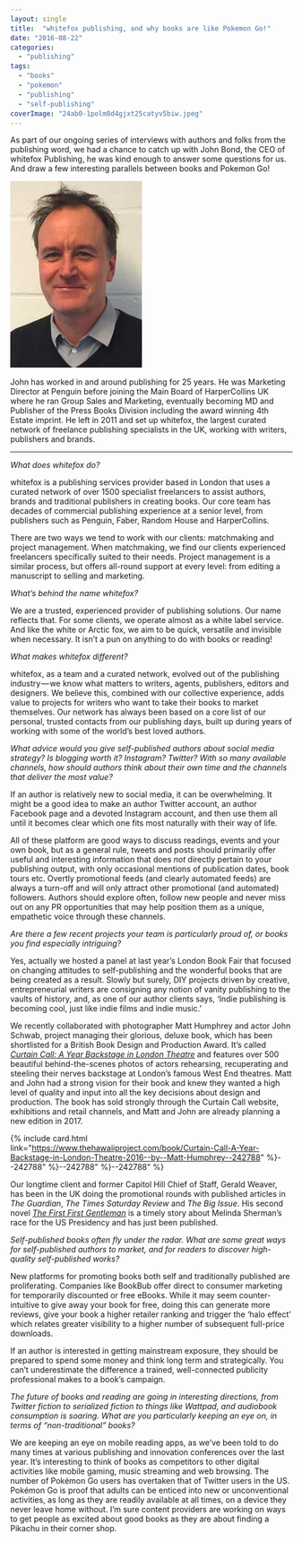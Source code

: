 ```yaml
---
layout: single
title:  "whitefox publishing, and why books are like Pokemon Go!"
date: "2016-08-22"
categories: 
  - "publishing"
tags: 
  - "books"
  - "pokemon"
  - "publishing"
  - "self-publishing"
coverImage: "24ab0-1polm8d4gjxt25catyv5biw.jpeg"
---
```


As part of our ongoing series of interviews with authors and folks from the publishing word, we had a chance to catch up with John Bond, the CEO of whitefox Publishing, he was kind enough to answer some questions for us. And draw a few interesting parallels between books and Pokemon Go!

![](/assets/images/24ab0-1polm8d4gjxt25catyv5biw.jpeg)

John has worked in and around publishing for 25 years. He was Marketing Director at Penguin before joining the Main Board of HarperCollins UK where he ran Group Sales and Marketing, eventually becoming MD and Publisher of the Press Books Division including the award winning 4th Estate imprint. He left in 2011 and set up whitefox, the largest curated network of freelance publishing specialists in the UK, working with writers, publishers and brands.

* * *

_What does whitefox do?_

whitefox is a publishing services provider based in London that uses a curated network of over 1500 specialist freelancers to assist authors, brands and traditional publishers in creating books. Our core team has decades of commercial publishing experience at a senior level, from publishers such as Penguin, Faber, Random House and HarperCollins.

There are two ways we tend to work with our clients: matchmaking and project management. When matchmaking, we find our clients experienced freelancers specifically suited to their needs. Project management is a similar process, but offers all-round support at every level: from editing a manuscript to selling and marketing.

_What’s behind the name whitefox?_

We are a trusted, experienced provider of publishing solutions. Our name reflects that. For some clients, we operate almost as a white label service. And like the white or Arctic fox, we aim to be quick, versatile and invisible when necessary. It isn’t a pun on anything to do with books or reading!

_What makes whitefox different?_

whitefox, as a team and a curated network, evolved out of the publishing industry — we know what matters to writers, agents, publishers, editors and designers. We believe this, combined with our collective experience, adds value to projects for writers who want to take their books to market themselves. Our network has always been based on a core list of our personal, trusted contacts from our publishing days, built up during years of working with some of the world’s best loved authors.

_What advice would you give self-published authors about social media strategy? Is blogging worth it? Instagram? Twitter? With so many available channels, how should authors think about their own time and the channels that deliver the most value?_

If an author is relatively new to social media, it can be overwhelming. It might be a good idea to make an author Twitter account, an author Facebook page and a devoted Instagram account, and then use them all until it becomes clear which one fits most naturally with their way of life.

All of these platform are good ways to discuss readings, events and your own book, but as a general rule, tweets and posts should primarily offer useful and interesting information that does _not_ directly pertain to your publishing output, with only occasional mentions of publication dates, book tours etc. Overtly promotional feeds (and clearly automated feeds) are always a turn-off and will only attract other promotional (and automated) followers. Authors should explore often, follow new people and never miss out on any PR opportunities that may help position them as a unique, empathetic voice through these channels.

_Are there a few recent projects your team is particularly proud of, or books you find especially intriguing?_

Yes, actually we hosted a panel at last year’s London Book Fair that focused on changing attitudes to self-publishing and the wonderful books that are being created as a result. Slowly but surely, DIY projects driven by creative, entrepreneurial writers are consigning any notion of vanity publishing to the vaults of history, and, as one of our author clients says, ‘Indie publishing is becoming cool, just like indie films and indie music.’

We recently collaborated with photographer Matt Humphrey and actor John Schwab, project managing their glorious, deluxe book, which has been shortlisted for a British Book Design and Production Award. It’s called [_Curtain Call: A Year Backstage in London Theatre_](https://www.curtaincallonline.com/shop/curtain-call-book-2015) and features over 500 beautiful behind-the-scenes photos of actors rehearsing, recuperating and steeling their nerves backstage at London’s famous West End theatres. Matt and John had a strong vision for their book and knew they wanted a high level of quality and input into all the key decisions about design and production. The book has sold strongly through the Curtain Call website, exhibitions and retail channels, and Matt and John are already planning a new edition in 2017.

{% include card.html link="https://www.thehawaiiproject.com/book/Curtain-Call-A-Year-Backstage-in-London-Theatre-2016--by--Matt-Humphrey--242788" %}--242788" %}--242788" %}--242788" %}

Our longtime client and former Capitol Hill Chief of Staff, Gerald Weaver, has been in the UK doing the promotional rounds with published articles in _The Guardian_, _The Times Saturday Review_ and _The Big Issue_. His second novel [_The First First Gentleman_](https://www.amazon.com/First-Gentleman-Gerald-Weaver/dp/0993291759/ref=sr_1_1?ie=UTF8&qid=1470663780&sr=8-1&keywords=the+first+first+gentleman) is a timely story about Melinda Sherman’s race for the US Presidency and has just been published.

_Self-published books often fly under the radar. What are some great ways for self-published authors to market, and for readers to discover high-quality self-published works?_

New platforms for promoting books both self and traditionally published are proliferating. Companies like BookBub offer direct to consumer marketing for temporarily discounted or free eBooks. While it may seem counter-intuitive to give away your book for free, doing this can generate more reviews, give your book a higher retailer ranking and trigger the ‘halo effect’ which relates greater visibility to a higher number of subsequent full-price downloads.

If an author is interested in getting mainstream exposure, they should be prepared to spend some money and think long term and strategically. You can’t underestimate the difference a trained, well-connected publicity professional makes to a book’s campaign.

_The future of books and reading are going in interesting directions, from Twitter fiction to serialized fiction to things like Wattpad, and audiobook consumption is soaring. What are you particularly keeping an eye on, in terms of “non-traditional” books?_

We are keeping an eye on mobile reading apps, as we’ve been told to do many times at various publishing and innovation conferences over the last year. It’s interesting to think of books as competitors to other digital activities like mobile gaming, music streaming and web browsing. The number of Pokémon Go users has overtaken that of Twitter users in the US. Pokémon Go is proof that adults can be enticed into new or unconventional activities, as long as they are readily available at all times, on a device they never leave home without. I’m sure content providers are working on ways to get people as excited about good books as they are about finding a Pikachu in their corner shop.
